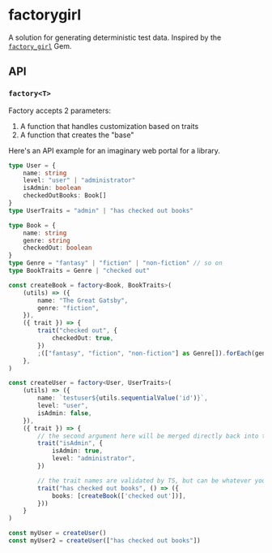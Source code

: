# factorygirl

A solution for generating deterministic test data. Inspired by the [`factory_girl`](https://github.com/thoughtbot/factory_bot) Gem.

## API

### `factory<T>`

Factory accepts 2 parameters:

1. A function that handles customization based on traits
2. A function that creates the "base"

Here's an API example for an imaginary web portal for a library.

```ts
type User = {
    name: string
    level: "user" | "administrator"
    isAdmin: boolean
    checkedOutBooks: Book[]
}
type UserTraits = "admin" | "has checked out books"

type Book = {
    name: string
    genre: string
    checkedOut: boolean
}
type Genre = "fantasy" | "fiction" | "non-fiction" // so on
type BookTraits = Genre | "checked out"

const createBook = factory<Book, BookTraits>(
    (utils) => ({
        name: "The Great Gatsby",
        genre: "fiction",
    }),
    ({ trait }) => {
        trait("checked out", {
            checkedOut: true,
        })
        ;(["fantasy", "fiction", "non-fiction"] as Genre[]).forEach(genre => trait(genre, { genre }))
    },
)

const createUser = factory<User, UserTraits>(
    (utils) => ({
        name: `testuser${utils.sequentialValue('id')}`,
        level: "user",
        isAdmin: false,
    }),
    ({ trait }) => {
        // the second argument here will be merged directly back into the user object
        trait("isAdmin", {
            isAdmin: true,
            level: "administrator",
        })

        // the trait names are validated by TS, but can be whatever you want
        trait("has checked out books", () => ({
            books: [createBook(['checked out'])],
        }))
    }
)

const myUser = createUser()
const myUser2 = createUser(["has checked out books"])
```
